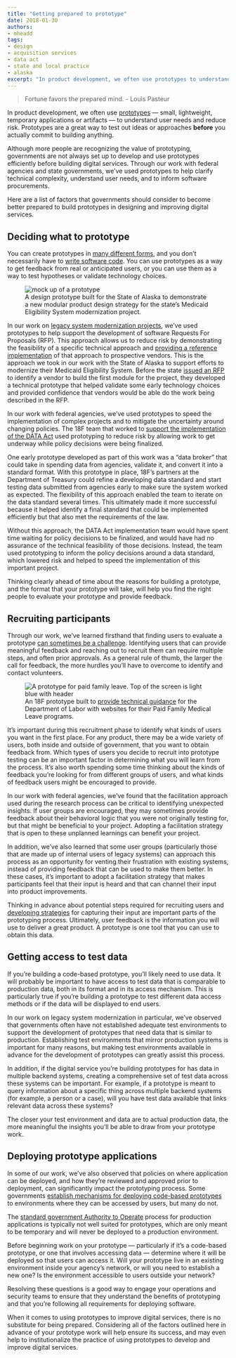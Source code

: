 ```yaml
---
title: "Getting prepared to prototype"
date: 2018-01-30
authors:
- mheadd
tags:
- design
- acquisition services
- data act
- state and local practice
- alaska
excerpt: "In product development, we often use prototypes to understand user needs and reduce risk. Prototypes are a great way to test out ideas or approaches before you actually commit to building anything, but governments are not always set up to develop and use prototypes efficiently before building digital services. "
---
```


> Fortune favors the prepared mind. - Louis Pasteur

In product development, we often use [prototypes](https://methods.18f.gov/#prototyping) — small, lightweight, temporary applications or artifacts — to understand user needs and reduce risk. Prototypes are a great way to test out ideas or approaches **before** you actually commit to building anything.

Although more people are recognizing the value of prototyping, governments are not always set up to develop and use prototypes efficiently before building digital services. Through our work with federal agencies and state governments, we’ve used prototypes to help clarify technical complexity, understand user needs, and to inform software procurements.

Here are a list of factors that governments should consider to become better prepared to build prototypes in designing and improving digital services.

## Deciding what to prototype

You can create prototypes in [many different forms](https://github.com/18F?utf8=%E2%9C%93&q=prototype), and you don’t necessarily have to [write software code](https://18f.gsa.gov/2015/01/06/protosketch/). You can use prototypes as a way to get feedback from real or anticipated users, or you can use them as a way to test hypotheses or validate technology choices.

<figure>
	<img class="image-shadowed" src="{{ site.baseurl }}/assets/blog/prototype/design-prototype.png" alt="mock up of a prototype">
	<figcaption>A design prototype built for the State of Alaska to demonstrate a new modular product design strategy for the state’s Medicaid Eligibility System modernization project.</figcaption>
</figure>



In our work on [legacy system modernization projects](https://github.com/AlaskaDHSS/EIS-Modernization/blob/master/technical-prototyping.md), we’ve used prototypes to help support the development of software Requests For Proposals (RFP). This approach allows us to reduce risk by demonstrating the feasibility of a specific technical approach and [providing a reference implementation](https://github.com/AlaskaDHSS/ProtoWebApi) of that approach to prospective vendors. This is the approach we took in our work with the State of Alaska to support efforts to modernize their Medicaid Eligibility System. Before the state [issued an RFP](https://github.com/AlaskaDHSS/RFP-Search-Unification) to identify a vendor to build the first module for the project, they developed a technical prototype that helped validate some early technology choices and provided confidence that vendors would be able do the work being described in the RFP.

In our work with federal agencies, we’ve used prototypes to speed the implementation of complex projects and to mitigate the uncertainty around changing policies. The 18F team that worked to [support the implementation of the DATA Act](https://18f.gsa.gov/2016/06/14/prototype-early-prototype-often-lesson-from-the-data-act/) used prototyping to reduce risk by allowing work to get underway while policy decisions were being finalized.

One early prototype developed as part of this work was a “data broker” that could take in spending data from agencies, validate it, and convert it into a standard format. With this prototype in place, 18F’s partners at the Department of Treasury could refine a developing data standard and start testing data submitted from agencies early to make sure the system worked as expected. The flexibility of this approach enabled the team to iterate on the data standard several times. This ultimately made it more successful because it helped identify a final standard that could be implemented efficiently but that also met the requirements of the law.

Without this approach, the DATA Act implementation team would have spent time waiting for policy decisions to be finalized, and would have had no assurance of the technical feasibility of those decisions. Instead, the team used prototyping to inform the policy decisions around a data standard, which lowered risk and helped to speed the implementation of this important project.

Thinking clearly ahead of time about the reasons for building a prototype, and the format that your prototype will take, will help you find the right people to evaluate your prototype and provide feedback.

## Recruiting participants

Through our work, we’ve learned firsthand that finding users to evaluate a prototype [can sometimes be a challenge](https://18f.gsa.gov/2017/11/08/four-lessons-we-learned-while-building-our-own-design-research-recruiting-tool/). Identifying users that can provide meaningful feedback and reaching out to recruit them can require multiple steps, and often prior approvals. As a general rule of thumb, the larger the call for feedback, the more hurdles you’ll have to overcome to identify and contact volunteers.

<figure>
	<img class="image-shadowed" src="{{ site.baseurl }}/assets/blog/prototype/paid-fam-leave.png" alt="A prototype for paid family leave. Top of the screen is light blue with header">
	<figcaption>An 18F prototype built to <a href="https://github.com/18F/Paid-Leave-Prototype">provide technical guidance</a> for the Department of Labor with websites for their Paid Family Medical Leave programs.</figcaption>
</figure>


It’s important during this recruitment phase to identify what kinds of users you want in the first place. For any product, there may be a wide variety of users, both inside and outside of government, that you want to obtain feedback from. Which types of users you decide to recruit into prototype testing can be an important factor in determining what you will learn from the process. It’s also worth spending some time thinking about the kinds of feedback you’re looking for from different groups of users, and what kinds of feedback users might be encouraged to provide.  

In our work with federal agencies, we’ve found that the facilitation approach used during the research process can be critical to identifying unexpected insights. If user groups are encouraged, they may sometimes provide feedback about their behavioral logic that you were not originally testing for, but that might be beneficial to your project. Adopting a facilitation strategy that is open to these unplanned learnings can benefit your project.

In addition, we’ve also learned that some user groups (particularly those that are made up of internal users of legacy systems) can approach this process as an opportunity for venting their frustration with existing systems, instead of providing feedback that can be used to make them better. In these cases, it’s important to adopt a facilitation strategy that makes participants feel that their input is heard and that can channel their input into product improvements.

Thinking in advance about potential steps required for recruiting users and [developing strategies](https://methods.18f.gov/fundamentals/) for capturing their input are important parts of the prototyping process. Ultimately, user feedback is the information you will use to deliver a great product. A prototype is one tool that you can use to obtain this data.

## Getting access to test data

If you’re building a code-based prototype, you’ll likely need to use data. It will probably be important to have access to test data that is comparable to production data, both in its format and in its access mechanism. This is particularly true if you’re building a prototype to test different data access methods or if the data will be displayed to end users.

In our work on legacy system modernization in particular, we’ve observed that governments often have not established adequate test environments to support the development of prototypes that need data that is similar to production. Establishing test environments that mirror production systems is important for many reasons, but making test environments available in advance for the development of prototypes can greatly assist this process.

In addition, if the digital service you’re building prototypes for has data in multiple backend systems, creating a comprehensive set of test data across these systems can be important. For example, if a prototype is meant to query information about a specific thing across multiple backend systems (for example, a person or a case), will you have test data available that links relevant data across these systems?

The closer your test environment and data are to actual production data, the more meaningful the insights you’ll be able to draw from your prototype work.

## Deploying prototype applications

In some of our work, we’ve also observed that policies on where application can be deployed, and how they’re reviewed and approved prior to deployment, can significantly impact the prototyping process. Some governments [establish mechanisms for deploying code-based prototypes](https://www.gov.uk/service-manual/design/making-prototypes#sharing-code-prototypes) to environments where they can be accessed by users, but many do not.

The [standard government Authority to Operate](https://before-you-ship.18f.gov/) process for production applications is typically not well suited for prototypes, which are only meant to be temporary and will never be deployed to a production environment.

Before beginning work on your prototype — particularly if it’s a code-based prototype, or one that involves accessing data — determine where it will be deployed so that users can access it. Will your prototype live in an existing environment inside your agency’s network, or will you need to establish a new one? Is the environment accessible to users outside your network?

Resolving these questions is a good way to engage your operations and security teams to ensure that they understand the benefits of prototyping and that you’re following all requirements for deploying software.

When it comes to using prototypes to improve digital services, there is no substitute for being prepared. Considering all of the factors outlined here in advance of your prototype work will help ensure its success, and may even help to institutionalize the practice of using prototypes to develop and improve digital services.
